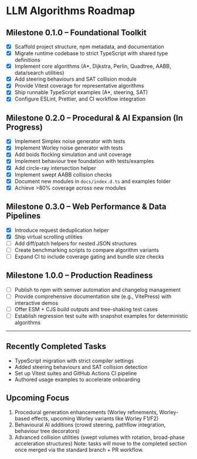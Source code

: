 # LLM Algorithms Roadmap

## Milestone 0.1.0 – Foundational Toolkit
- [x] Scaffold project structure, npm metadata, and documentation
- [x] Migrate runtime codebase to strict TypeScript with shared type definitions
- [x] Implement core algorithms (A*, Dijkstra, Perlin, Quadtree, AABB, data/search utilities)
- [x] Add steering behaviours and SAT collision module
- [x] Provide Vitest coverage for representative algorithms
- [x] Ship runnable TypeScript examples (A*, steering, SAT)
- [x] Configure ESLint, Prettier, and CI workflow integration

## Milestone 0.2.0 – Procedural & AI Expansion (In Progress)
- [x] Implement Simplex noise generator with tests
- [x] Implement Worley noise generator with tests
- [x] Add boids flocking simulation and unit coverage
- [x] Implement behaviour tree foundation with tests/examples
- [x] Add circle-ray intersection helper
- [x] Implement swept AABB collision checks
- [x] Document new modules in `docs/index.d.ts` and examples folder
- [x] Achieve >80% coverage across new modules

## Milestone 0.3.0 – Web Performance & Data Pipelines
- [x] Introduce request deduplication helper
- [x] Ship virtual scrolling utilities
- [ ] Add diff/patch helpers for nested JSON structures
- [ ] Create benchmarking scripts to compare algorithm variants
- [ ] Expand CI to include coverage gating and bundle size checks

## Milestone 1.0.0 – Production Readiness
- [ ] Publish to npm with semver automation and changelog management
- [ ] Provide comprehensive documentation site (e.g., VitePress) with interactive demos
- [ ] Offer ESM + CJS build outputs and tree-shaking test cases
- [ ] Establish regression test suite with snapshot examples for deterministic algorithms

---

## Recently Completed Tasks
- TypeScript migration with strict compiler settings
- Added steering behaviours and SAT collision detection
- Set up Vitest suites and GitHub Actions CI pipeline
- Authored usage examples to accelerate onboarding

## Upcoming Focus
1. Procedural generation enhancements (Worley refinements, Worley-based effects, upcoming Worley variants like Worley F1/F2)
2. Behavioural AI additions (crowd steering, pathflow integration, behaviour tree decorators)
3. Advanced collision utilities (swept volumes with rotation, broad-phase acceleration structures)
Note: tasks will move to the completed section once merged via the standard branch + PR workflow.

